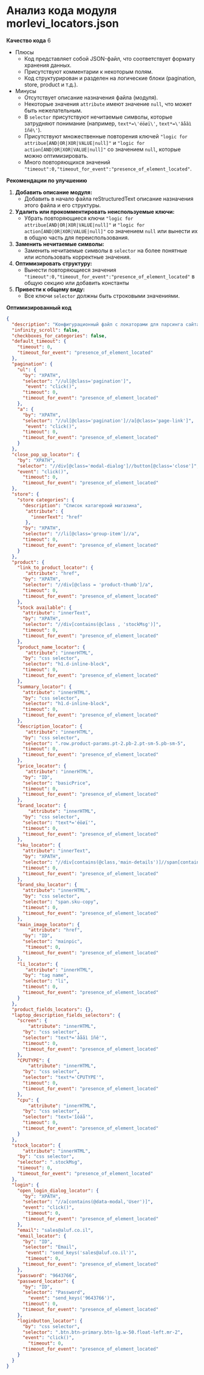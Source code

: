 # Анализ кода модуля morlevi_locators.json

**Качество кода**
6
- Плюсы
    - Код представляет собой JSON-файл, что соответствует формату хранения данных.
    - Присутствуют комментарии к некоторым полям.
    - Код структурирован и разделен на логические блоки (pagination, store, product и т.д.).
- Минусы
    -  Отсутствует описание назначения файла (модуля).
    -  Некоторые значения `attribute` имеют значение `null`, что может быть нежелательным.
    -  В `selector` присутствуют нечитаемые символы, которые затрудняют понимание (например, `text*=\'éöøï\'`, `text*=\'âåãì îñê\'`).
    -  Присутствуют множественные повторения ключей `"logic for attribue[AND|OR|XOR|VALUE|null]"` и `"logic for action[AND|OR|XOR|VALUE|null]"` со значением `null`, которые можно оптимизировать.
    -  Много повторяющихся значений `"timeout":0,"timeout_for_event":"presence_of_element_located"`.

**Рекомендации по улучшению**

1. **Добавить описание модуля:**
   - Добавить в начало файла reStructuredText описание назначения этого файла и его структуры.
2. **Удалить или прокомментировать неиспользуемые ключи:**
   - Убрать повторяющиеся ключи `"logic for attribue[AND|OR|XOR|VALUE|null]"` и `"logic for action[AND|OR|XOR|VALUE|null]"` со значением `null` или вынести их в общую часть для переиспользования.
3. **Заменить нечитаемые символы:**
   - Заменить нечитаемые символы в `selector` на более понятные или использовать корректные значения.
4. **Оптимизировать структуру:**
   - Вынести повторяющиеся значения ` "timeout":0,"timeout_for_event":"presence_of_element_located"` в общую секцию или добавить константы
5. **Привести к общему виду:**
   -  Все ключи `selector`  должны быть строковыми значениями.

**Оптимизированный код**
```json
{
  "description": "Конфигурационный файл с локаторами для парсинга сайта morlevi.co.il.\n=========================================================================\n\nСодержит настройки для пагинации, элементов магазина, товаров и полей товаров.\n\nПример использования:\n--------------------\n\n.. code-block:: json\n\n   {\n     \"pagination\": {\n        \"ul\": {\n           \"by\": \"XPATH\",\n           \"selector\": \"//ul[@class='pagination']\",\n           \"timeout\":0,\"timeout_for_event\":\"presence_of_element_located\",\n           \"event\": \"click()\"\n         },\n        \"a\": {\n          \"by\": \"XPATH\",\n          \"selector\": \"//ul[@class='pagination']//a[@class='page-link']\",\n          \"timeout\":0,\"timeout_for_event\":\"presence_of_element_located\",\n           \"event\": \"click()\"\n         }\n      },\n      ...\n   }\n",
  "infinity_scroll": false,
  "checkboxes_for_categories": false,
  "default_timeout": {
    "timeout": 0,
    "timeout_for_event": "presence_of_element_located"
  },
  "pagination": {
    "ul": {
      "by": "XPATH",
      "selector": "//ul[@class='pagination']",
       "event": "click()",
      "timeout": 0,
      "timeout_for_event": "presence_of_element_located"
    },
    "a": {
      "by": "XPATH",
      "selector": "//ul[@class='pagination']//a[@class='page-link']",
       "event": "click()",
      "timeout": 0,
      "timeout_for_event": "presence_of_element_located"
    }
  },
  "close_pop_up_locator": {
    "by": "XPATH",
    "selector": "//div[@class='modal-dialog']//button[@class='close']",
    "event": "click()",
      "timeout": 0,
      "timeout_for_event": "presence_of_element_located"
  },
  "store": {
    "store categories": {
      "description": "Список катагероий магазина",
       "attribute": {
         "innerText": "href"
       },
      "by": "XPATH",
      "selector": "//li[@class='group-item']//a",
      "timeout": 0,
      "timeout_for_event": "presence_of_element_located"
    }
  },
  "product": {
    "link_to_product_locator": {
       "attribute": "href",
      "by": "XPATH",
      "selector": "//div[@class = 'product-thumb']/a",
      "timeout": 0,
      "timeout_for_event": "presence_of_element_located"
    },
    "stock available": {
      "attribute": "innerText",
      "by": "XPATH",
      "selector": "//div[contains(@class , 'stockMsg')]",
      "timeout": 0,
      "timeout_for_event": "presence_of_element_located"
    },
    "product_name_locator": {
       "attribute": "innerHTML",
      "by": "css selector",
      "selector": "h1.d-inline-block",
      "timeout": 0,
      "timeout_for_event": "presence_of_element_located"
    },
    "summary_locator": {
      "attribute": "innerHTML",
      "by": "css selector",
      "selector": "h1.d-inline-block",
      "timeout": 0,
      "timeout_for_event": "presence_of_element_located"
    },
    "description_locator": {
       "attribute": "innerHTML",
      "by": "css selector",
      "selector": ".row.product-params.pt-2.pb-2.pt-sm-5.pb-sm-5",
      "timeout": 0,
      "timeout_for_event": "presence_of_element_located"
    },
    "price_locator": {
       "attribute": "innerHTML",
      "by": "ID",
      "selector": "basicPrice",
      "timeout": 0,
      "timeout_for_event": "presence_of_element_located"
    },
    "brand_locator": {
        "attribute": "innerHTML",
      "by": "css selector",
      "selector": "text*='éöøï'",
      "timeout": 0,
      "timeout_for_event": "presence_of_element_located"
    },
    "sku_locator": {
      "attribute": "innerText",
      "by": "XPATH",
      "selector": "//div[contains(@class,'main-details')]//span[contains(@class,'sku-copy')]",
      "timeout": 0,
      "timeout_for_event": "presence_of_element_located"
    },
    "brand_sku_locator": {
      "attribute": "innerHTML",
      "by": "css selector",
      "selector": "span.sku-copy",
      "timeout": 0,
      "timeout_for_event": "presence_of_element_located"
    },
    "main_image_locator": {
        "attribute": "href",
      "by": "ID",
      "selector": "mainpic",
       "timeout": 0,
      "timeout_for_event": "presence_of_element_located"
    },
    "li_locator": {
       "attribute": "innerHTML",
      "by": "tag name",
      "selector": "li",
      "timeout": 0,
      "timeout_for_event": "presence_of_element_located"
    }
  },
  "product_fields_locators": {},
  "laptop_description_fields_selectors": {
    "screen": {
        "attribute": "innerHTML",
      "by": "css selector",
      "selector": "text*='âåãì îñê'",
      "timeout": 0,
      "timeout_for_event": "presence_of_element_located"
    },
    "CPUTYPE": {
        "attribute": "innerHTML",
      "by": "css selector",
      "selector": "text*='CPUTYPE'",
      "timeout": 0,
      "timeout_for_event": "presence_of_element_located"
    },
    "cpu": {
        "attribute": "innerHTML",
      "by": "css selector",
      "selector": "text='îòáã'",
      "timeout": 0,
      "timeout_for_event": "presence_of_element_located"
    }
  },
  "stock_locator": {
      "attribute": "innerHTML",
    "by": "css selector",
    "selector": ".stockMsg",
    "timeout": 0,
    "timeout_for_event": "presence_of_element_located"
  },
  "login": {
    "open_login_dialog_locator": {
      "by": "XPATH",
      "selector": "//a[contains(@data-modal,'User')]",
      "event": "click()",
       "timeout": 0,
      "timeout_for_event": "presence_of_element_located"
    },
    "email": "sales@aluf.co.il",
    "email_locator": {
      "by": "ID",
      "selector": "Email",
       "event": "send_keys('sales@aluf.co.il')",
       "timeout": 0,
      "timeout_for_event": "presence_of_element_located"
    },
    "password": "9643766",
    "password_locator": {
      "by": "ID",
      "selector": "Password",
        "event": "send_keys('9643766')",
      "timeout": 0,
      "timeout_for_event": "presence_of_element_located"
    },
    "loginbutton_locator": {
      "by": "css selector",
      "selector": ".btn.btn-primary.btn-lg.w-50.float-left.mr-2",
      "event": "click()",
        "timeout": 0,
      "timeout_for_event": "presence_of_element_located"
    }
  }
}